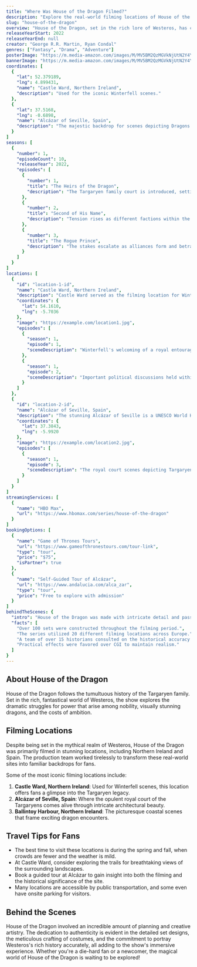 ```yaml
---
title: "Where Was House of the Dragon Filmed?"
description: "Explore the real-world filming locations of House of the Dragon, from Westeros to incredible landscapes across Europe."
slug: "house-of-the-dragon"
overview: "House of the Dragon, set in the rich lore of Westeros, has captivated audiences with its intense political drama and breathtaking visuals. Despite being set in this mythical world, the series was primarily filmed in stunning locations across the United Kingdom and Spain."
releaseYearStart: 2022
releaseYearEnd: null
creator: "George R.R. Martin, Ryan Condal"
genres: ["Fantasy", "Drama", "Adventure"]
posterImage: "https://m.media-amazon.com/images/M/MV5BM2QzMGVkNjUtN2Y4Yi00ODMwLTg3YzktYzUxYjJlNjFjNDY1XkEyXkFqcGc@._V1_SX300.jpg"
bannerImage: "https://m.media-amazon.com/images/M/MV5BM2QzMGVkNjUtN2Y4Yi00ODMwLTg3YzktYzUxYjJlNjFjNDY1XkEyXkFqcGc@._V1_SX300.jpg"
coordinates: [
  { 
    "lat": 52.379189, 
    "lng": 4.899431, 
    "name": "Castle Ward, Northern Ireland", 
    "description": "Used for the iconic Winterfell scenes."
  },
  { 
    "lat": 37.5168, 
    "lng": -0.6898, 
    "name": "Alcázar of Seville, Spain", 
    "description": "The majestic backdrop for scenes depicting Dragons' Landing."
  }
]
seasons: [
  {
    "number": 1,
    "episodeCount": 10,
    "releaseYear": 2022,
    "episodes": [
      {
        "number": 1,
        "title": "The Heirs of the Dragon",
        "description": "The Targaryen family court is introduced, setting the stage for a fierce battle for succession."
      },
      {
        "number": 2,
        "title": "Second of His Name",
        "description": "Tension rises as different factions within the Targaryen family vie for power."
      },
      {
        "number": 3,
        "title": "The Rogue Prince",
        "description": "The stakes escalate as alliances form and betrayals loom."
      }
    ]
  }
]
locations: [
  {
    "id": "location-1-id",
    "name": "Castle Ward, Northern Ireland",
    "description": "Castle Ward served as the filming location for Winterfell. This 18th-century mansion and estate provides the perfect backdrop for the Targaryen family's ancestral home. Fans of the series can explore the lush grounds and imagine themselves in the heart of the action.",
    "coordinates": {
      "lat": 54.1610,
      "lng": -5.7036
    },
    "image": "https://example.com/location1.jpg",
    "episodes": [
      {
        "season": 1,
        "episode": 1,
        "sceneDescription": "Winterfell's welcoming of a royal entourage."
      },
      {
        "season": 1,
        "episode": 2,
        "sceneDescription": "Important political discussions held within the castle walls."
      }
    ]
  },
  {
    "id": "location-2-id",
    "name": "Alcázar of Seville, Spain",
    "description": "The stunning Alcázar of Seville is a UNESCO World Heritage site and serves as the royal palace in the series. Its intricate Moorish architecture provides a breathtaking setting for the drama, embodying the lavish lifestyle of the Targaryens.",
    "coordinates": {
      "lat": 37.3843,
      "lng": -5.9920
    },
    "image": "https://example.com/location2.jpg",
    "episodes": [
      {
        "season": 1,
        "episode": 3,
        "sceneDescription": "The royal court scenes depicting Targaryen splendor."
      }
    ]
  }
]
streamingServices: [
  {
    "name": "HBO Max",
    "url": "https://www.hbomax.com/series/house-of-the-dragon"
  }
]
bookingOptions: [
  {
    "name": "Game of Thrones Tours",
    "url": "https://www.gameofthronestours.com/tour-link",
    "type": "tour",
    "price": "$75",
    "isPartner": true
  },
  {
    "name": "Self-Guided Tour of Alcázar",
    "url": "https://www.andalucia.com/alca_zar",
    "type": "tour",
    "price": "Free to explore with admission"
  }
]
behindTheScenes: {
  "intro": "House of the Dragon was made with intricate detail and passion. From elaborate set designs to stunning costumes, the production strived to bring George R.R. Martin's world to life with authenticity.",
  "facts": [
    "Over 100 sets were constructed throughout the filming period.",
    "The series utilized 20 different filming locations across Europe.",
    "A team of over 15 historians consulted on the historical accuracy of the Targaryen culture.",
    "Practical effects were favored over CGI to maintain realism."
  ]
}
---
```


## About House of the Dragon

House of the Dragon follows the tumultuous history of the Targaryen family. Set in the rich, fantastical world of Westeros, the show explores the dramatic struggles for power that arise among nobility, visually stunning dragons, and the costs of ambition.

## Filming Locations

Despite being set in the mythical realm of Westeros, House of the Dragon was primarily filmed in stunning locations, including Northern Ireland and Spain. The production team worked tirelessly to transform these real-world sites into familiar backdrops for fans.

Some of the most iconic filming locations include:

1. **Castle Ward, Northern Ireland**: Used for Winterfell scenes, this location offers fans a glimpse into the Targaryen legacy.
2. **Alcázar of Seville, Spain**: Where the opulent royal court of the Targaryens comes alive through intricate architectural beauty.
3. **Ballintoy Harbour, Northern Ireland**: The picturesque coastal scenes that frame exciting dragon encounters.

## Travel Tips for Fans

- The best time to visit these locations is during the spring and fall, when crowds are fewer and the weather is mild.
- At Castle Ward, consider exploring the trails for breathtaking views of the surrounding landscapes.
- Book a guided tour at Alcázar to gain insight into both the filming and the historical significance of the site.
- Many locations are accessible by public transportation, and some even have onsite parking for visitors.

## Behind the Scenes

House of the Dragon involved an incredible amount of planning and creative artistry. The dedication to authenticity is evident in the detailed set designs, the meticulous crafting of costumes, and the commitment to portray Westeros's rich history accurately, all adding to the show's immersive experience. Whether you're a die-hard fan or a newcomer, the magical world of House of the Dragon is waiting to be explored!